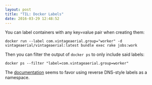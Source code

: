 ```yaml
---
layout: post
title: "TIL: Docker Labels"
date: 2016-03-29 12:48:52
---
```


You can label containers with any key=value pair when creating them:

    docker run --label com.vintageaerial.group="worker" -d vintageaerial/vintageaerial:latest bundle exec rake jobs:work

Then you can filter the output of `docker ps` to only include said labels:

    docker ps --filter "label=com.vintageaerial.group=worker"

The [documentation](https://docs.docker.com/engine/userguide/labels-custom-metadata/) seems to favor using reverse DNS-style labels as a namespace.
